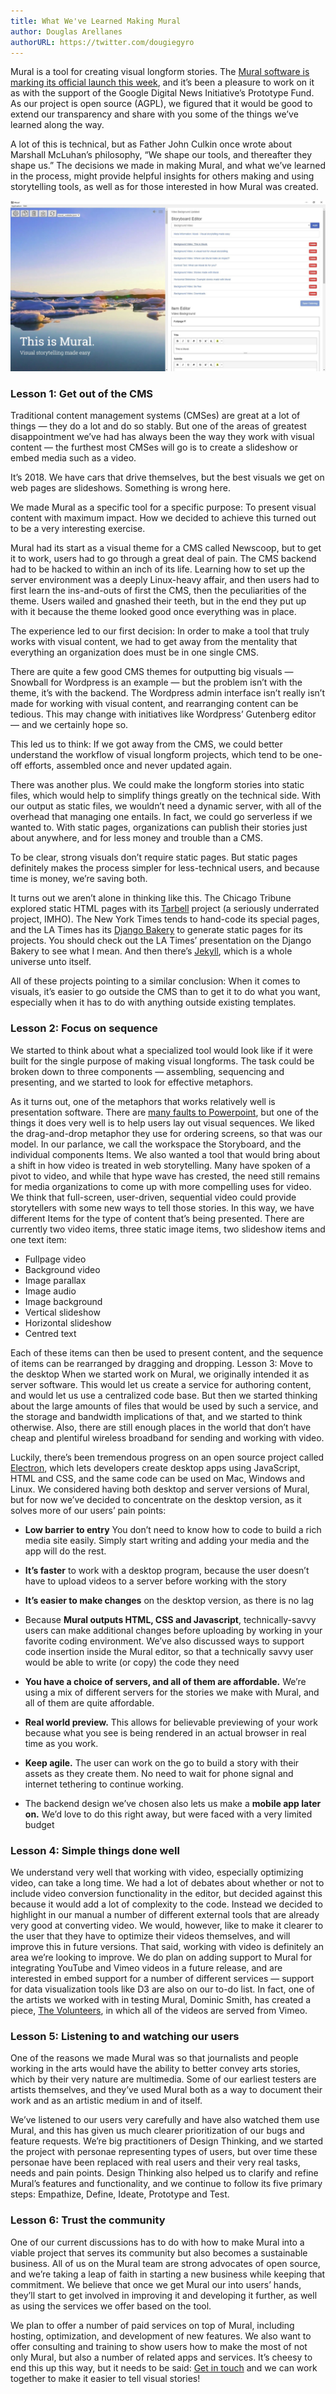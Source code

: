 ```yaml
---
title: What We've Learned Making Mural
author: Douglas Arellanes
authorURL: https://twitter.com/dougiegyro
---
```


Mural is a tool for creating visual longform stories. The [Mural software is marking its official launch this week](https://www.getmural.io/), and it’s been a pleasure to work on it as with the support of the Google Digital News Initiative’s Prototype Fund. As our project is open source (AGPL), we figured that it would be good to extend our transparency and share with you some of the things we’ve learned along the way.

<!--truncate-->

A lot of this is technical, but as Father John Culkin once wrote about Marshall McLuhan’s philosophy, “We shape our tools, and thereafter they shape us.” The decisions we made in making Mural, and what we’ve learned in the process, might provide helpful insights for others making and using storytelling tools, as well as for those interested in how Mural was created.

![Screenshot of Mural’s UI as of version 0.2.3](assets/what-we-learned.jpeg)

### Lesson 1: Get out of the CMS

Traditional content management systems (CMSes) are great at a lot of things — they do a lot and do so stably. But one of the areas of greatest disappointment we’ve had has always been the way they work with visual content — the furthest most CMSes will go is to create a slideshow or embed media such as a video.

It’s 2018. We have cars that drive themselves, but the best visuals we get on web pages are slideshows. Something is wrong here.

We made Mural as a specific tool for a specific purpose: To present visual content with maximum impact. How we decided to achieve this turned out to be a very interesting exercise.

Mural had its start as a visual theme for a CMS called Newscoop, but to get it to work, users had to go through a great deal of pain. The CMS backend had to be hacked to within an inch of its life. Learning how to set up the server environment was a deeply Linux-heavy affair, and then users had to first learn the ins-and-outs of first the CMS, then the peculiarities of the theme. Users wailed and gnashed their teeth, but in the end they put up with it because the theme looked good once everything was in place.

The experience led to our first decision: In order to make a tool that truly works with visual content, we had to get away from the mentality that everything an organization does must be in one single CMS.

There are quite a few good CMS themes for outputting big visuals — Snowball for Wordpress is an example — but the problem isn’t with the theme, it’s with the backend. The Wordpress admin interface isn’t really isn’t made for working with visual content, and rearranging content can be tedious. This may change with initiatives like Wordpress’ Gutenberg editor — and we certainly hope so.

This led us to think: If we got away from the CMS, we could better understand the workflow of visual longform projects, which tend to be one-off efforts, assembled once and never updated again.

There was another plus. We could make the longform stories into static files, which would help to simplify things greatly on the technical side. With our output as static files, we wouldn’t need a dynamic server, with all of the overhead that managing one entails. In fact, we could go serverless if we wanted to. With static pages, organizations can publish their stories just about anywhere, and for less money and trouble than a CMS.

To be clear, strong visuals don’t require static pages. But static pages definitely makes the process simpler for less-technical users, and because time is money, we’re saving both.

It turns out we aren’t alone in thinking like this. The Chicago Tribune explored static HTML pages with its <a href="http://www.tarbell.io/" target="_blank" rel="noopener noreferrer">Tarbell</a> project (a seriously underrated project, IMHO). The New York Times tends to hand-code its special pages, and the LA Times has its <a href="https://docs.google.com/presentation/d/1IybYcc0eVL-Rchm7lEQNwrM-AHRfr_M8ewfGYYNjeu8/edit?pli=1#slide=id.p" target="_blank" rel="noopener noreferrer">Django Bakery</a> to generate static pages for its projects. You should check out the LA Times’ presentation on the Django Bakery to see what I mean. And then there’s <a href="https://jekyllrb.com/" target="_blank" rel="noopener noreferrer">Jekyll</a>, which is a whole universe unto itself.

All of these projects pointing to a similar conclusion: When it comes to visuals, it’s easier to go outside the CMS than to get it to do what you want, especially when it has to do with anything outside existing templates.

### Lesson 2: Focus on sequence

We started to think about what a specialized tool would look like if it were built for the single purpose of making visual longforms. The task could be broken down to three components — assembling, sequencing and presenting, and we started to look for effective metaphors.

As it turns out, one of the metaphors that works relatively well is presentation software. There are <a href="https://www.bbc.com/news/technology-35038429" target="_blank" rel="noopener noreferrer">many faults to Powerpoint</a>, but one of the things it does very well is to help users lay out visual sequences. We liked the drag-and-drop metaphor they use for ordering screens, so that was our model. In our parlance, we call the workspace the Storyboard, and the individual components Items.
We also wanted a tool that would bring about a shift in how video is treated in web storytelling. Many have spoken of a pivot to video, and while that hype wave has crested, the need still remains for media organizations to come up with more compelling uses for video. We think that full-screen, user-driven, sequential video could provide storytellers with some new ways to tell those stories.
In this way, we have different Items for the type of content that’s being presented. There are currently two video items, three static image items, two slideshow items and one text item:

- Fullpage video
- Background video
- Image parallax
- Image audio
- Image background
- Vertical slideshow
- Horizontal slideshow
- Centred text

Each of these items can then be used to present content, and the sequence of items can be rearranged by dragging and dropping.
Lesson 3: Move to the desktop
When we started work on Mural, we originally intended it as server software. This would let us create a service for authoring content, and would let us use a centralized code base. But then we started thinking about the large amounts of files that would be used by such a service, and the storage and bandwidth implications of that, and we started to think otherwise. Also, there are still enough places in the world that don’t have cheap and plentiful wireless broadband for sending and working with video.

Luckily, there’s been tremendous progress on an open source project called <a href="https://www.electronjs.org" target="_blank" rel="noopener noreferrer">Electron</a>, which lets developers create desktop apps using JavaScript, HTML and CSS, and the same code can be used on Mac, Windows and Linux. We considered having both desktop and server versions of Mural, but for now we’ve decided to concentrate on the desktop version, as it solves more of our users’ pain points:

- **Low barrier to entry** You don’t need to know how to code to build a rich media site easily. Simply start writing and adding your media and the app will do the rest.

- **It’s faster** to work with a desktop program, because the user doesn’t have to upload videos to a server before working with the story

- **It’s easier to make changes** on the desktop version, as there is no lag

- Because **Mural outputs HTML, CSS and Javascript**, technically-savvy users can make additional changes before uploading by working in your favorite coding environment. We’ve also discussed ways to support code insertion inside the Mural editor, so that a technically savvy user would be able to write (or copy) the code they need

- **You have a choice of servers, and all of them are affordable.** We’re using a mix of different servers for the stories we make with Mural, and all of them are quite affordable.

- **Real world preview.** This allows for believable previewing of your work because what you see is being rendered in an actual browser in real time as you work.

- **Keep agile.** The user can work on the go to build a story with their assets as they create them. No need to wait for phone signal and internet tethering to continue working.

- The backend design we’ve chosen also lets us make a **mobile app later on.** We’d love to do this right away, but were faced with a very limited budget

### Lesson 4: Simple things done well

We understand very well that working with video, especially optimizing video, can take a long time. We had a lot of debates about whether or not to include video conversion functionality in the editor, but decided against this because it would add a lot of complexity to the code. Instead we decided to highlight in our manual a number of different external tools that are already very good at converting video. We would, however, like to make it clearer to the user that they have to optimize their videos themselves, and will improve this in future versions. That said, working with video is definitely an area we’re looking to improve.
We do plan on adding support to Mural for integrating YouTube and Vimeo videos in a future release, and are interested in embed support for a number of different services — support for data visualization tools like D3 are also on our to-do list. In fact, one of the artists we worked with in testing Mural, Dominic Smith, has created a piece, [The Volunteers](https://stories.getmural.io/isisarts/thevolunteers/), in which all of the videos are served from Vimeo.

### Lesson 5: Listening to and watching our users

One of the reasons we made Mural was so that journalists and people working in the arts would have the ability to better convey arts stories, which by their very nature are multimedia. Some of our earliest testers are artists themselves, and they’ve used Mural both as a way to document their work and as an artistic medium in and of itself.

We’ve listened to our users very carefully and have also watched them use Mural, and this has given us much clearer prioritization of our bugs and feature requests. We’re big practitioners of Design Thinking, and we started the project with personae representing types of users, but over time these personae have been replaced with real users and their very real tasks, needs and pain points.
Design Thinking also helped us to clarify and refine Mural’s features and functionality, and we continue to follow its five primary steps: Empathize, Define, Ideate, Prototype and Test.

### Lesson 6: Trust the community

One of our current discussions has to do with how to make Mural into a viable project that serves its community but also becomes a sustainable business. All of us on the Mural team are strong advocates of open source, and we’re taking a leap of faith in starting a new business while keeping that commitment. We believe that once we get Mural our into users’ hands, they’ll start to get involved in improving it and developing it further, as well as using the services we offer based on the tool.

We plan to offer a number of paid services on top of Mural, including hosting, optimization, and development of new features. We also want to offer consulting and training to show users how to make the most of not only Mural, but also a number of related apps and services. It’s cheesy to end this up this way, but it needs to be said: [Get in touch](mailto:getinfo@getmural.io) and we can work together to make it easier to tell visual stories!
